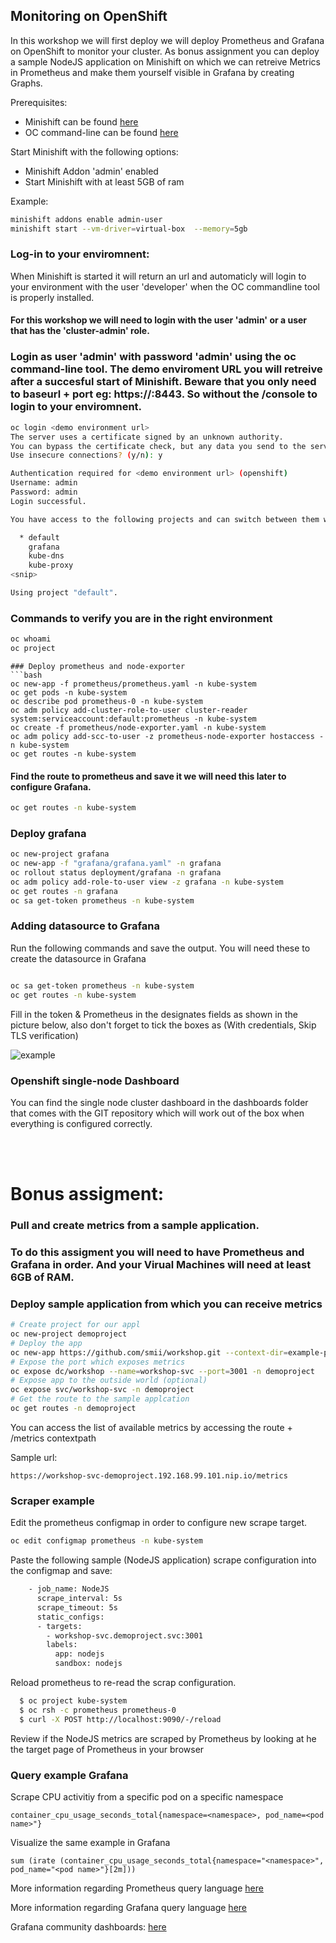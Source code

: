  Monitoring on OpenShift
-----------------------

In this workshop we will first deploy we will deploy Prometheus and Grafana on OpenShift to monitor your cluster. As bonus assignment you can deploy a sample NodeJS application on Minishift on which we can retreive Metrics in Prometheus and make them yourself visible in Grafana by creating Graphs.


Prerequisites:
* Minishift can be found [here](https://github.com/minishift/minishift/releases)
* OC command-line can be found  [here](https://github.com/openshift/origin/releases)

Start Minishift with the following options: 
* Minishift Addon 'admin' enabled
* Start Minishift with at least 5GB of ram

Example: 
```bash
minishift addons enable admin-user
minishift start --vm-driver=virtual-box  --memory=5gb 
```

###  Log-in to your enviromnent:
When Minishift is started it will return an url and automaticly will login to your environment  with the user 'developer' when the OC commandline tool is properly installed.

#### For this workshop we will need to login with the user 'admin' or a user that has the 'cluster-admin' role.


### Login as user 'admin' with password 'admin' using the oc command-line tool. The demo enviroment URL you will retreive after a succesful start of Minishift. Beware that you only need to baseurl + port eg: https://<demourl>:8443.  So without the /console to login to your enviromnent.

```bash 
oc login <demo environment url> 
The server uses a certificate signed by an unknown authority.
You can bypass the certificate check, but any data you send to the server could be intercepted by others.
Use insecure connections? (y/n): y

Authentication required for <demo environment url> (openshift)
Username: admin    
Password: admin
Login successful.

You have access to the following projects and can switch between them with 'oc project <projectname>':

  * default
    grafana
    kube-dns
    kube-proxy
<snip>

Using project "default".
```

### Commands to verify you are in the right environment
```bash
oc whoami
oc project
```

```
### Deploy prometheus and node-exporter
```bash
oc new-app -f prometheus/prometheus.yaml -n kube-system
oc get pods -n kube-system
oc describe pod prometheus-0 -n kube-system
oc adm policy add-cluster-role-to-user cluster-reader system:serviceaccount:default:prometheus -n kube-system
oc create -f prometheus/node-exporter.yaml -n kube-system
oc adm policy add-scc-to-user -z prometheus-node-exporter hostaccess -n kube-system
oc get routes -n kube-system
 ```
#### Find the route to prometheus and save it we will need this later to configure Grafana.

```bash
oc get routes -n kube-system
```

### Deploy grafana 
```bash
oc new-project grafana
oc new-app -f "grafana/grafana.yaml" -n grafana
oc rollout status deployment/grafana -n grafana
oc adm policy add-role-to-user view -z grafana -n kube-system
oc get routes -n grafana
oc sa get-token prometheus -n kube-system
```
### Adding datasource to Grafana
Run the following commands and save the output. You will need these to create the datasource in Grafana

```bash

oc sa get-token prometheus -n kube-system
oc get routes -n kube-system
```

Fill in the token & Prometheus in the designates fields as shown in the picture below, also don't forget to tick the boxes as (With credentials, Skip TLS verification)

![example](https://github.com/smii/workshop/blob/minishift/images/grafana.png)

### Openshift single-node Dashboard
You can find the single node cluster dashboard in the dashboards folder that comes with the GIT repository which will work out of the box when everything is configured correctly.

<br>
<br>

# Bonus assigment: 
### Pull and create metrics from a sample application. 
### To do this assigment you will need to have Prometheus and Grafana in order. And your Virual Machines will need at least 6GB of RAM.

### Deploy sample application from which you can receive metrics
```bash
# Create project for our appl
oc new-project demoproject
# Deploy the app
oc new-app https://github.com/smii/workshop.git --context-dir=example-prometheus-nodejs -n demoproject
# Expose the port which exposes metrics
oc expose dc/workshop --name=workshop-svc --port=3001 -n demoproject
# Expose app to the outside world (optional)
oc expose svc/workshop-svc -n demoproject
# Get the route to the sample applcation
oc get routes -n demoproject
```
You can access the list of available metrics by accessing the route + /metrics contextpath

Sample url: 
```
https://workshop-svc-demoproject.192.168.99.101.nip.io/metrics
```
### Scraper example
Edit the prometheus configmap in order to configure new scrape target.
```bash
oc edit configmap prometheus -n kube-system
```
Paste the following sample (NodeJS application) scrape configuration into the configmap and save:
```bash
    - job_name: NodeJS
      scrape_interval: 5s
      scrape_timeout: 5s
      static_configs:
      - targets:
        - workshop-svc.demoproject.svc:3001
        labels:
          app: nodejs
          sandbox: nodejs
```
Reload prometheus to re-read the scrap configuration.
```bash
  $ oc project kube-system
  $ oc rsh -c prometheus prometheus-0
  $ curl -X POST http://localhost:9090/-/reload
```
Review if the NodeJS metrics are scraped by Prometheus by looking at he the target page of Prometheus in your browser


### Query example Grafana

Scrape CPU activitiy from a specific pod on a specific namespace
```
container_cpu_usage_seconds_total{namespace=<namespace>, pod_name=<pod name>"}
```

Visualize the same example in Grafana
```
sum (irate (container_cpu_usage_seconds_total{namespace="<namespace>", pod_name="<pod name>"}[2m]))
```

More information regarding Prometheus query language
[here](https://prometheus.io/docs/prometheus/latest/querying/basics/)

More information regarding Grafana query language
[here](http://docs.grafana.org/guides/basic_concepts/)

Grafana community dashboards: 
[here](https://grafana.com/dashboards)

